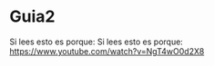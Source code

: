 # Guia2
Si lees esto es porque: Si lees esto es porque: https://www.youtube.com/watch?v=NgT4wO0d2X8
